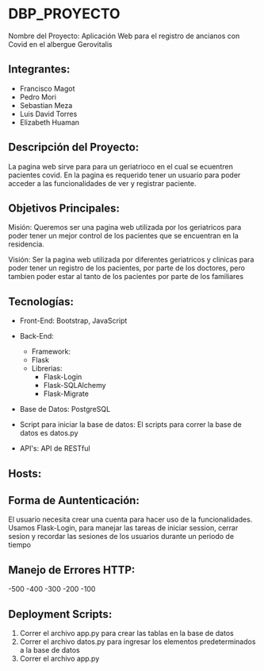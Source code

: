 # DBP_PROYECTO

Nombre del Proyecto: Aplicación Web para el registro de ancianos con Covid en el albergue Gerovitalis

## **Integrantes:**
- Francisco Magot
- Pedro Mori
- Sebastian Meza
- Luis David Torres
- Elizabeth Huaman

## **Descripción del Proyecto:**
La pagina web sirve para para un geriatrioco en el cual se ecuentren pacientes covid. En la pagina es requerido tener un usuario para poder acceder a las funcionalidades de ver y registrar paciente.

## **Objetivos Principales:**

Misión: Queremos ser una pagina web utilizada por los geriatricos para poder tener un mejor control de los pacientes que se encuentran en la residencia.

Visión: Ser la pagina web utilizada por diferentes geriatricos y clinicas para poder tener un registro de los pacientes, por parte de los doctores, pero tambien poder estar al tanto de los pacientes por parte de los familiares 


## **Tecnologías:**

- Front-End: Bootstrap, JavaScript

- Back-End: 
    - Framework:
    - Flask
    - Librerias:
        - Flask-Login
        - Flask-SQLAlchemy
        - Flask-Migrate

- Base de Datos: PostgreSQL

- Script para iniciar la base de datos: El scripts para correr la base de datos es datos.py


- API's: API de RESTful

## **Hosts:**

## **Forma de Auntenticación:**
El usuario necesita crear una cuenta para hacer uso de la funcionalidades. 
Usamos Flask-Login, para manejar las tareas de iniciar session, cerrar sesion y recordar las sesiones de los usuarios durante un periodo de tiempo

## **Manejo de Errores HTTP:**
-500
-400
-300
-200
-100

## **Deployment Scripts:**
1. Correr el archivo app.py para crear las tablas en la base de datos
2. Correr el archivo datos.py para ingresar los elementos predeterminados a la base de datos
3. Correr el archivo app.py
